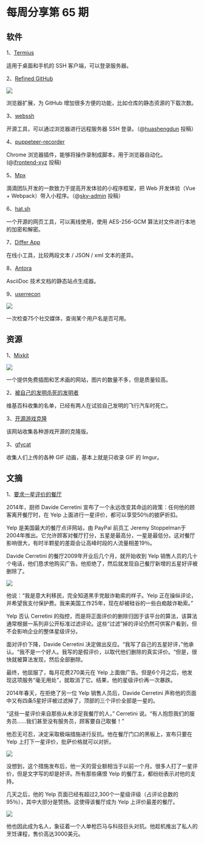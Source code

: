 # 每周分享第 65 期

## 软件

1、[Termius](https://termius.com/)

适用于桌面和手机的 SSH 客户端，可以登录服务器。

2、[Refined GitHub](https://github.com/sindresorhus/refined-github)

![](https://www.wangbase.com/blogimg/asset/201906/bg2019060808.jpg)

浏览器扩展，为 GitHub 增加很多方便的功能，比如仓库的静态资源的下载次数。

3、[webssh](https://github.com/huashengdun/webssh)

开源工具，可以通过浏览器进行远程服务器 SSH 登录。（@[huashengdun](https://github.com/ruanyf/weekly/issues/611) 投稿）

4、[puppeteer-recorder](https://github.com/checkly/puppeteer-recorder)

Chrome 浏览器插件，能够将操作录制成脚本，用于浏览器自动化。(@[ifrontend-xyz](https://github.com/ruanyf/weekly/issues/612) 投稿)

5、[Mpx](https://github.com/didi/mpx)

滴滴团队开发的一款致力于提高开发体验的小程序框架，把 Web 开发体验（Vue + Webpack）带入小程序。（@[sky-admin](https://github.com/ruanyf/weekly/issues/614) 投稿）

6、[hat.sh](https://github.com/sh-dv/hat.sh)

一个开源的网页工具，可以离线使用，使用 AES-256-GCM  算法对文件进行本地的加密和解密。

7、[Differ App](https://differ.netlify.com/)

在线小工具，比较两段文本 / JSON / xml 文本的差异。

8、[Antora](https://antora.org/)

AsciiDoc 技术文档的静态站点生成器。

9、[userrecon](https://github.com/thelinuxchoice/userrecon)

![](https://www.wangbase.com/blogimg/asset/201906/bg2019061301.jpg)

一次检查75个社交媒体，查询某个用户名是否可用。

## 资源

1、[Mixkit](https://mixkit.co/art/)

![](https://www.wangbase.com/blogimg/asset/201906/bg2019060601.jpg)

一个提供免费插图和艺术画的网站，图片的数量不多，但是质量较高。

2、[被自己的发明杀死的发明者](https://en.wikipedia.org/wiki/List_of_inventors_killed_by_their_own_inventions)

维基百科收集的名单，已经有两人在试验自己发明的飞行汽车时死亡。

3、[开源游戏克隆](https://osgameclones.com/)

该网站收集各种游戏开源的克隆版。

3、[gfycat](https://gfycat.com/discover)

收集人们上传的各种 GIF 动画，基本上就是只收录 GIF 的 Imgur。

## 文摘

1、[要求一星评价的餐厅](https://thehustle.co/botto-bistro-1-star-yelp/)

2014年，厨师 Davide Cerretini 宣布了一个永远改变其命运的政策：任何他的顾客离开餐厅时，在 Yelp 上面进行一星评价，都可以享受50％的披萨折扣。

Yelp 是美国最大的餐厅点评网站，由 PayPal 前员工 Jeremy Stoppelman于2004年推出。它允许顾客对餐厅打分，五星是最高分，一星是最低分。这对餐厅影响很大，有时半颗星的差距会让高峰时段的人流量相差19％。

Davide Cerretini 的餐厅2009年开业后几个月，就开始收到 Yelp 销售人员的几十个电话，他们恳求他购买广告。他拒绝了，然后就发现自己餐厅新增的五星好评被删除了。

![](https://www.wangbase.com/blogimg/asset/201906/bg2019061101.jpg)

他说：“我是意大利移民，完全知道黑手党敲诈勒索的样子。Yelp 正在操纵评论，并希望我支付保护费。我来美国工作25年，现在却被硅谷的一些白痴敲诈勒索。”

Yelp 否认 Cerretini 的指控，而是将正面评价的删除归因于该平台的算法，该算法通常根据一系列非公开标准过滤评论。这些“过滤”掉的评论仍然可供客户看到，但不会影响企业的整体星级评分。

面对评价下降，Davide Cerretini 决定做出反应。“我写了自己的五星好评，”他承认。“我不是一个好人。我写的是假评价，以取代他们删除的真实评价。“但是，很快就被算法发现，然后全部删除。

最终，他屈服了，每月花费270美元在 Yelp 上面做广告。但是6个月之后，他发现这项服务“毫无用处”，就取消了它。结果，他的星级评价再一次暴跌。

2014年春天，在拒绝了另一位 Yelp 销售人员后，Davide Cerretini 声称他的页面中又有四条5星好评被过滤掉了，顶部的三个评价全部是一星的。

“这些一星评价来自那些从未涉足我餐厅的人，” Cerretini 说。“有人抱怨我们的服务员......我们甚至没有服务员，顾客要自己取餐！”

他忍无可忍，决定采取极端措施进行反抗。他在餐厅门口的黑板上，宣布只要在 Yelp 上打下一星评价，批萨价格就可以对折。

![](https://www.wangbase.com/blogimg/asset/201906/bg2019061102.jpg)

没想到，这个措施发布后，他一天的营业额相当于以前一个月。很多人打了一星评价，但是文字写的却是好评。所有那些痛恨 Yelp 的餐厅主，都纷纷表示对他的支持。

几天之后，他的 Yelp 页面已经有超过2,300个一星级评级（占评论总数的95％），其中大部分是赞扬。这使得该餐厅成为 Yelp 上评价最差的餐厅。

![](https://www.wangbase.com/blogimg/asset/201906/bg2019061103.jpg)

他也因此成为名人，象征着一个人单枪匹马与科技巨头对抗。他趁机推出了私人的烹饪课程，售价高达3000美元。






